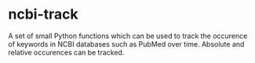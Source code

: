 # ncbi-track
A set of small Python functions which can be used to track the occurence of keywords in NCBI databases such as PubMed over time. Absolute and relative occurences can be tracked.
